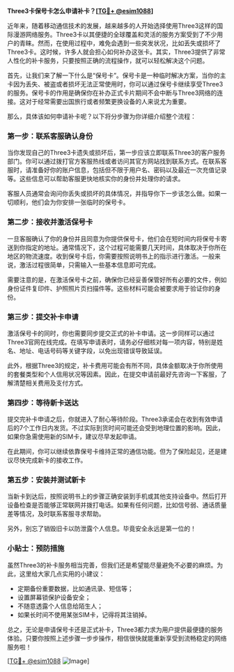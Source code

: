 **Three3卡保号卡怎么申请补卡？[[TG💪+ @esim1088](https://t.me/s/esim1088)]**

近年来，随着移动通信技术的发展，越来越多的人开始选择使用Three3这样的国际漫游网络服务。Three3卡以其便捷的全球覆盖和灵活的服务方案受到了不少用户的青睐。然而，在使用过程中，难免会遇到一些突发状况，比如丢失或损坏了Three3卡。这时候，许多人就会担心如何补办这张卡。其实，Three3提供了非常人性化的补卡服务，只要按照正确的流程操作，就可以轻松解决这个问题。

首先，让我们来了解一下什么是“保号卡”。保号卡是一种临时解决方案，当你的主卡因为丢失、被盗或者损坏无法正常使用时，你可以通过保号卡继续享受Three3的服务。保号卡的作用是确保你在补办正式卡片期间不会中断与Three3网络的连接。这对于经常需要出国旅行或者频繁更换设备的人来说尤为重要。

那么，具体该如何申请补卡呢？以下将分步骤为你详细介绍整个流程：

### **第一步：联系客服确认身份**
当你发现自己的Three3卡遗失或损坏后，第一步应该立即联系Three3的客户服务部门。你可以通过拨打官方客服热线或者访问其官方网站找到联系方式。在联系客服时，请准备好你的账户信息，包括但不限于用户名、密码以及最近一次充值记录等。这些信息可以帮助客服更快地核实你的身份并处理你的请求。

客服人员通常会询问你丢失或损坏的具体情况，并指导你下一步该怎么做。如果一切顺利，他们会为你安排一张临时的保号卡。

### **第二步：接收并激活保号卡**
一旦客服确认了你的身份并且同意为你提供保号卡，他们会在短时间内将保号卡寄送到你指定的地址。通常情况下，这个过程可能需要几天时间，具体取决于你所在地区的物流速度。收到保号卡后，你需要按照说明书上的指示进行激活。一般来说，激活过程很简单，只需输入一些基本信息即可完成。

需要注意的是，在激活保号卡之前，确保你已经妥善保管好所有必要的文件，例如身份证件复印件、护照照片页扫描件等。这些材料可能会被要求用于验证你的身份。

### **第三步：提交补卡申请**
激活保号卡的同时，你也需要同步提交正式的补卡申请。这一步同样可以通过Three3官网在线完成。在填写申请表时，请务必仔细核对每一项内容，特别是姓名、地址、电话号码等关键字段，以免出现错误导致延误。

此外，根据Three3的规定，补卡费用可能会有所不同，具体金额取决于你所使用的套餐类型和个人信用状况等因素。因此，在提交申请前最好先咨询一下客服，了解清楚相关费用及支付方式。

### **第四步：等待新卡送达**
提交完补卡申请之后，你就进入了耐心等待阶段。Three3承诺会在收到有效申请后的7个工作日内发货。不过实际到货时间可能还会受到地理位置的影响。因此，如果你急需使用新的SIM卡，建议尽早发起申请。

在此期间，你可以继续依靠保号卡维持正常的通信功能。但为了保险起见，还是建议尽快完成新卡的接收工作。

### **第五步：安装并测试新卡**
当新卡到达后，按照说明书上的步骤正确安装到手机或其他支持设备中。然后打开设备检查是否能够正常联网并拨打电话。如果有任何问题，比如信号弱、通话质量差等情况，及时联系客服寻求帮助。

另外，别忘了销毁旧卡以防泄露个人信息。毕竟安全永远是第一位的！

### **小贴士：预防措施**
虽然Three3的补卡服务相当完善，但我们还是希望能尽量避免不必要的麻烦。为此，这里给大家几点实用的小建议：
- 定期备份重要数据，比如通讯录、短信等；
- 设置屏幕锁保护设备安全；
- 不随意透露个人信息给陌生人；
- 如果长时间不使用某张SIM卡，记得将其注销掉。

总之，无论是申请保号卡还是正式补卡，Three3都力求为用户提供最便捷的服务体验。只要你按照上述步骤一步步操作，相信很快就能重新享受到流畅稳定的网络服务啦！

[[TG💪+ @esim1088](https://t.me/s/esim1088) ![Image](https://i.postimg.cc/4NQfJmqS/Snipaste-2025-05-13-00-14-12.png)]